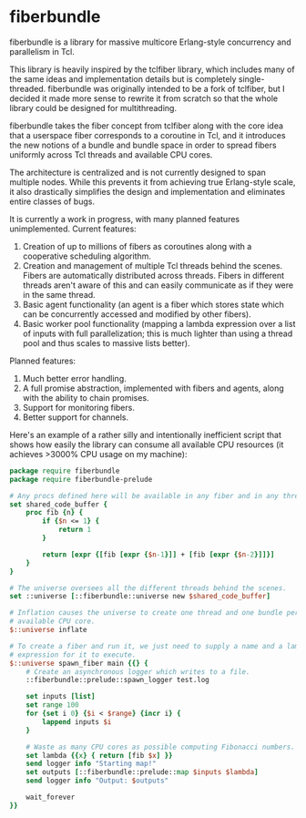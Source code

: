 fiberbundle
===========

fiberbundle is a library for massive multicore Erlang-style concurrency and parallelism in Tcl.

This library is heavily inspired by the tclfiber library, which includes many of the same ideas and implementation details but is completely single-threaded. fiberbundle was originally intended to be a fork of tclfiber, but I decided it made more sense to rewrite it from scratch so that the whole library could be designed for multithreading.

fiberbundle takes the fiber concept from tclfiber along with the core idea that a userspace fiber corresponds to a coroutine in Tcl, and it introduces the new notions of a bundle and bundle space in order to spread fibers uniformly across Tcl threads and available CPU cores.

The architecture is centralized and is not currently designed to span multiple nodes. While this prevents it from achieving true Erlang-style scale, it also drastically simplifies the design and implementation and eliminates entire classes of bugs.

It is currently a work in progress, with many planned features unimplemented. Current features:

1. Creation of up to millions of fibers as coroutines along with a cooperative scheduling algorithm.
2. Creation and management of multiple Tcl threads behind the scenes. Fibers are automatically distributed across threads. Fibers in different threads aren't aware of this and can easily communicate as if they were in the same thread.
3. Basic agent functionality (an agent is a fiber which stores state which can be concurrently accessed and modified by other fibers).
4. Basic worker pool functionality (mapping a lambda expression over a list of inputs with full parallelization; this is much lighter than using a thread pool and thus scales to massive lists better).

Planned features:

1. Much better error handling.
2. A full promise abstraction, implemented with fibers and agents, along with the ability to chain promises.
3. Support for monitoring fibers.
4. Better support for channels.

Here's an example of a rather silly and intentionally inefficient script that shows how easily the library can consume all available CPU resources (it achieves >3000% CPU usage on my machine):

```tcl
package require fiberbundle
package require fiberbundle-prelude

# Any procs defined here will be available in any fiber and in any thread.
set shared_code_buffer {
	proc fib {n} {
		if {$n <= 1} {
			return 1
		}

		return [expr {[fib [expr {$n-1}]] + [fib [expr {$n-2}]]}]
	}
}

# The universe oversees all the different threads behind the scenes.
set ::universe [::fiberbundle::universe new $shared_code_buffer]

# Inflation causes the universe to create one thread and one bundle per
# available CPU core.
$::universe inflate

# To create a fiber and run it, we just need to supply a name and a lambda
# expression for it to execute.
$::universe spawn_fiber main {{} {
	# Create an asynchronous logger which writes to a file.
	::fiberbundle::prelude::spawn_logger test.log

	set inputs [list]
	set range 100
	for {set i 0} {$i < $range} {incr i} {
		lappend inputs $i
	}

    # Waste as many CPU cores as possible computing Fibonacci numbers.
	set lambda {{x} { return [fib $x] }}
	send logger info "Starting map!"
	set outputs [::fiberbundle::prelude::map $inputs $lambda]
	send logger info "Output: $outputs"

	wait_forever
}}
```

